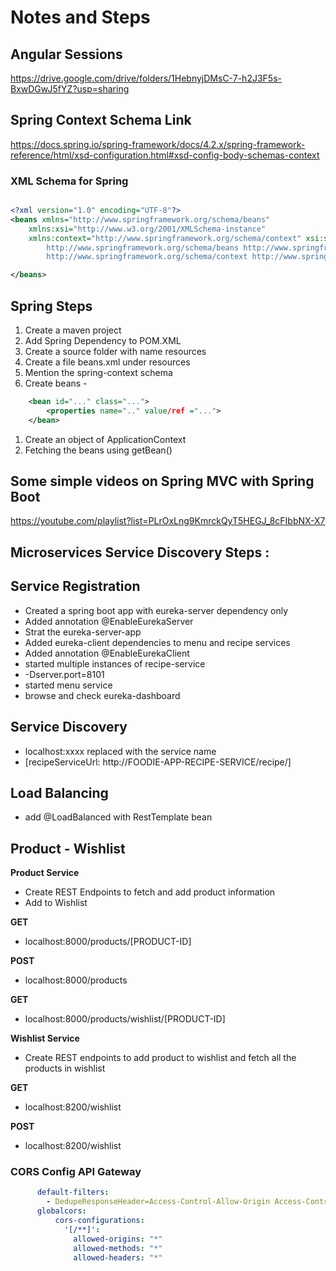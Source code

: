 # Notes and Steps

## Angular Sessions

https://drive.google.com/drive/folders/1HebnyjDMsC-7-h2J3F5s-BxwDGwJ5fYZ?usp=sharing

## Spring Context Schema Link

https://docs.spring.io/spring-framework/docs/4.2.x/spring-framework-reference/html/xsd-configuration.html#xsd-config-body-schemas-context

### XML Schema for Spring


```xml

<?xml version="1.0" encoding="UTF-8"?>
<beans xmlns="http://www.springframework.org/schema/beans"
    xmlns:xsi="http://www.w3.org/2001/XMLSchema-instance"
    xmlns:context="http://www.springframework.org/schema/context" xsi:schemaLocation="
        http://www.springframework.org/schema/beans http://www.springframework.org/schema/beans/spring-beans.xsd
        http://www.springframework.org/schema/context http://www.springframework.org/schema/context/spring-context.xsd"> <!-- bean definitions here -->

</beans>

```

## Spring Steps

1. Create a maven project
1. Add Spring Dependency to POM.XML
1. Create a source folder with name resources
1. Create a file beans.xml under resources
1. Mention the spring-context schema
1. Create beans -
```xml
	<bean id="..." class="...">
		<properties name=".." value/ref ="...">
	</bean>
```
1. Create an object of ApplicationContext
1. Fetching the beans using getBean()


## Some simple videos on Spring MVC with Spring Boot

https://youtube.com/playlist?list=PLrOxLng9KmrckQyT5HEGJ_8cFIbbNX-X7

## Microservices Service Discovery Steps :

**Service Registration**
-------------------------

 - Created a spring boot app with eureka-server dependency only
 - Added annotation @EnableEurekaServer
 - Strat the eureka-server-app
 - Added eureka-client dependencies to menu and recipe services
 - Added annotation @EnableEurekaClient
 - started multiple instances of recipe-service
 - -Dserver.port=8101
 - started menu service
 - browse and check eureka-dashboard



**Service Discovery**
-------------------------
 - localhost:xxxx replaced with the service name
 - [recipeServiceUrl: http://FOODIE-APP-RECIPE-SERVICE/recipe/]

**Load Balancing**
-------------------------
 - add @LoadBalanced with RestTemplate bean


## Product - Wishlist

**Product Service**

- Create REST Endpoints to fetch and add product information
- Add to Wishlist

**GET**
* localhost:8000/products/[PRODUCT-ID]

**POST**
* localhost:8000/products

**GET**
* localhost:8000/products/wishlist/[PRODUCT-ID]

**Wishlist Service**
- Create REST endpoints to add product to wishlist and fetch all the products in wishlist

**GET**
* localhost:8200/wishlist

**POST**
* localhost:8200/wishlist




### CORS Config API Gateway

```yml
      default-filters:
        - DedupeResponseHeader=Access-Control-Allow-Origin Access-Control-Allow-Credentials, RETAIN_UNIQUE
      globalcors:
          cors-configurations: 
            '[/**]':
              allowed-origins: "*"
              allowed-methods: "*"
              allowed-headers: "*"


```

